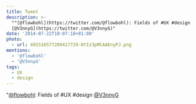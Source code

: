 ```yaml
---
title: Tweet
description: >-
  ""[@flowbohl](https://twitter.com/@flowbohl): Fields of #UX #design 
  [@V3nnyG](https://twitter.com/@V3nnyG)"
date: '2014-07-22T10:07:18+01:00'
photo:
  - url: 491516577209417729-BtIz3pMCAAEnyPJ.png
mentions:
  - '@flowbohl'
  - '@V3nnyG'
tags:
  - UX
  - design
---
```

"[@flowbohl](https://twitter.com/@flowbohl): Fields of #UX #design  [@V3nnyG](https://twitter.com/@V3nnyG)
